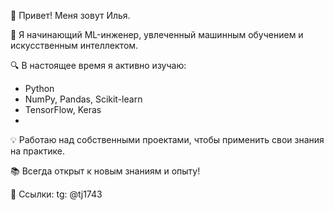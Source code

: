 👋 Привет! Меня зовут Илья. 

🌱 Я начинающий ML-инженер, увлеченный машинным обучением и искусственным интеллектом. 

🔍 В настоящее время я активно изучаю:
- Python
- NumPy, Pandas, Scikit-learn
- TensorFlow, Keras
- 

💡 Работаю над собственными проектами, чтобы применить свои знания на практике.

📚 Всегда открыт к новым знаниям и опыту!

🔗 Ссылки: tg: @tj1743
